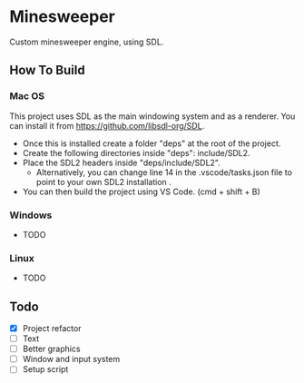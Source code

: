 # Minesweeper
Custom minesweeper engine, using SDL.

## How To Build
### Mac OS
This project uses SDL as the main windowing system and as a renderer. You can install it from https://github.com/libsdl-org/SDL.
* Once this is installed create a folder "deps" at the root of the project.
* Create the following directories inside "deps": include/SDL2.
* Place the SDL2 headers inside "deps/include/SDL2".
    * Alternatively, you can change line 14 in the .vscode/tasks.json file to point to your own SDL2 installation .
* You can then build the project using VS Code. (cmd + shift + B)

### Windows
* TODO

### Linux
* TODO

## Todo
- [x] Project refactor
- [ ] Text
- [ ] Better graphics
- [ ] Window and input system
- [ ] Setup script